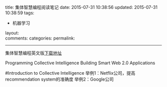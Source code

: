 title: 集体智慧编程阅读笔记
date: 2015-07-31 10:38:56
updated: 2015-07-31 10:38:59
tags:
- 机器学习

layout:    
comments:
categories:
permalink:

---

集体智慧编程英文版[下载地址](/images/集体智慧编程（英文版）.pdf)

Programming Collective Intelligence
Building Smart Web 2.0 Applications

#Introduction to Collective Intelligence
举例1：Netflix公司，提高recommendation system的准确度
举例2：Google公司
